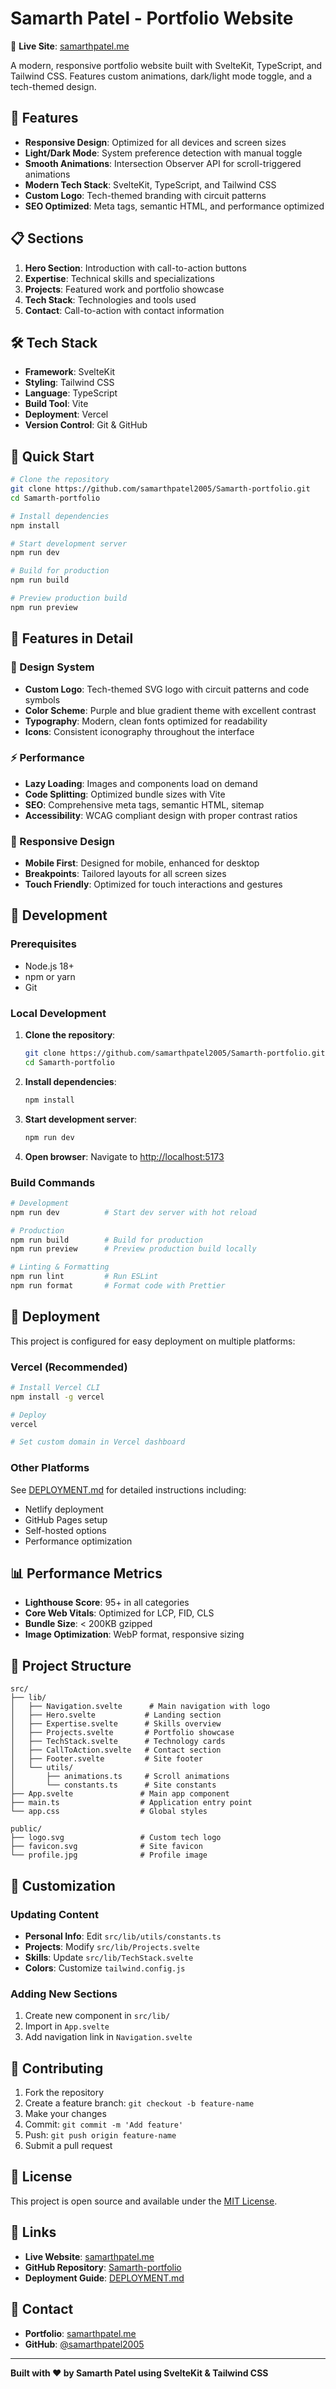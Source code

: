 # Samarth Patel - Portfolio Website

🚀 **Live Site**: [samarthpatel.me](https://samarthpatel.me)

A modern, responsive portfolio website built with SvelteKit, TypeScript, and Tailwind CSS. Features custom animations, dark/light mode toggle, and a tech-themed design.

## 🌟 Features

- **Responsive Design**: Optimized for all devices and screen sizes
- **Light/Dark Mode**: System preference detection with manual toggle
- **Smooth Animations**: Intersection Observer API for scroll-triggered animations
- **Modern Tech Stack**: SvelteKit, TypeScript, and Tailwind CSS
- **Custom Logo**: Tech-themed branding with circuit patterns
- **SEO Optimized**: Meta tags, semantic HTML, and performance optimized

## 📋 Sections

1. **Hero Section**: Introduction with call-to-action buttons
2. **Expertise**: Technical skills and specializations
3. **Projects**: Featured work and portfolio showcase
4. **Tech Stack**: Technologies and tools used
5. **Contact**: Call-to-action with contact information

## 🛠️ Tech Stack

- **Framework**: SvelteKit
- **Styling**: Tailwind CSS
- **Language**: TypeScript
- **Build Tool**: Vite
- **Deployment**: Vercel
- **Version Control**: Git & GitHub

## 🚀 Quick Start

```bash
# Clone the repository
git clone https://github.com/samarthpatel2005/Samarth-portfolio.git
cd Samarth-portfolio

# Install dependencies
npm install

# Start development server
npm run dev

# Build for production
npm run build

# Preview production build
npm run preview
```

## 📱 Features in Detail

### 🎨 Design System
- **Custom Logo**: Tech-themed SVG logo with circuit patterns and code symbols
- **Color Scheme**: Purple and blue gradient theme with excellent contrast
- **Typography**: Modern, clean fonts optimized for readability
- **Icons**: Consistent iconography throughout the interface

### ⚡ Performance
- **Lazy Loading**: Images and components load on demand
- **Code Splitting**: Optimized bundle sizes with Vite
- **SEO**: Comprehensive meta tags, semantic HTML, sitemap
- **Accessibility**: WCAG compliant design with proper contrast ratios

### 📱 Responsive Design
- **Mobile First**: Designed for mobile, enhanced for desktop
- **Breakpoints**: Tailored layouts for all screen sizes
- **Touch Friendly**: Optimized for touch interactions and gestures

## 🔧 Development

### Prerequisites
- Node.js 18+ 
- npm or yarn
- Git

### Local Development
1. **Clone the repository**:
   ```bash
   git clone https://github.com/samarthpatel2005/Samarth-portfolio.git
   cd Samarth-portfolio
   ```

2. **Install dependencies**:
   ```bash
   npm install
   ```

3. **Start development server**:
   ```bash
   npm run dev
   ```

4. **Open browser**: Navigate to [http://localhost:5173](http://localhost:5173)

### Build Commands
```bash
# Development
npm run dev          # Start dev server with hot reload

# Production
npm run build        # Build for production
npm run preview      # Preview production build locally

# Linting & Formatting
npm run lint         # Run ESLint
npm run format       # Format code with Prettier
```

## 🚀 Deployment

This project is configured for easy deployment on multiple platforms:

### Vercel (Recommended)
```bash
# Install Vercel CLI
npm install -g vercel

# Deploy
vercel

# Set custom domain in Vercel dashboard
```

### Other Platforms
See [DEPLOYMENT.md](./DEPLOYMENT.md) for detailed instructions including:
- Netlify deployment
- GitHub Pages setup
- Self-hosted options
- Performance optimization

## 📊 Performance Metrics

- **Lighthouse Score**: 95+ in all categories
- **Core Web Vitals**: Optimized for LCP, FID, CLS
- **Bundle Size**: < 200KB gzipped
- **Image Optimization**: WebP format, responsive sizing

## 🎯 Project Structure

```
src/
├── lib/
│   ├── Navigation.svelte      # Main navigation with logo
│   ├── Hero.svelte           # Landing section
│   ├── Expertise.svelte      # Skills overview
│   ├── Projects.svelte       # Portfolio showcase
│   ├── TechStack.svelte      # Technology cards
│   ├── CallToAction.svelte   # Contact section
│   ├── Footer.svelte         # Site footer
│   └── utils/
│       ├── animations.ts     # Scroll animations
│       └── constants.ts      # Site constants
├── App.svelte               # Main app component
├── main.ts                  # Application entry point
└── app.css                  # Global styles

public/
├── logo.svg                 # Custom tech logo
├── favicon.svg              # Site favicon
└── profile.jpg              # Profile image
```

## 🔧 Customization

### Updating Content
- **Personal Info**: Edit `src/lib/utils/constants.ts`
- **Projects**: Modify `src/lib/Projects.svelte`
- **Skills**: Update `src/lib/TechStack.svelte`
- **Colors**: Customize `tailwind.config.js`

### Adding New Sections
1. Create new component in `src/lib/`
2. Import in `App.svelte`
3. Add navigation link in `Navigation.svelte`

## 🤝 Contributing

1. Fork the repository
2. Create a feature branch: `git checkout -b feature-name`
3. Make your changes
4. Commit: `git commit -m 'Add feature'`
5. Push: `git push origin feature-name`
6. Submit a pull request

## 📄 License

This project is open source and available under the [MIT License](LICENSE).

## 🔗 Links

- **Live Website**: [samarthpatel.me](https://samarthpatel.me)
- **GitHub Repository**: [Samarth-portfolio](https://github.com/samarthpatel2005/Samarth-portfolio)
- **Deployment Guide**: [DEPLOYMENT.md](./DEPLOYMENT.md)

## 📧 Contact

- **Portfolio**: [samarthpatel.me](https://samarthpatel.me)
- **GitHub**: [@samarthpatel2005](https://github.com/samarthpatel2005)

---

**Built with ❤️ by Samarth Patel using SvelteKit & Tailwind CSS**
